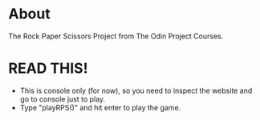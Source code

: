 # About
The Rock Paper Scissors Project from The Odin Project Courses.

# READ THIS!
- This is console only (for now), so you need to inspect the website and go to console just to play.
- Type "playRPS()" and hit enter to play the game.